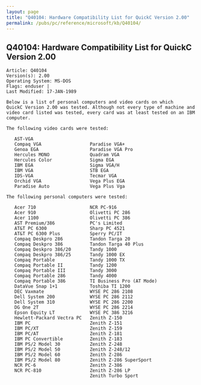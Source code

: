 ```yaml
---
layout: page
title: "Q40104: Hardware Compatibility List for QuickC Version 2.00"
permalink: /pubs/pc/reference/microsoft/kb/Q40104/
---
```


## Q40104: Hardware Compatibility List for QuickC Version 2.00

	Article: Q40104
	Version(s): 2.00
	Operating System: MS-DOS
	Flags: enduser |
	Last Modified: 17-JAN-1989
	
	Below is a list of personal computers and video cards on which
	QuickC Version 2.00 was tested. Although not every type of machine and
	video card listed was tested, every card was at least tested on an IBM
	computer.
	
	The following video cards were tested:
	
	   AST-VGA
	   Compaq VGA                  Paradise VGA+
	   Genoa EGA                   Paradise VGA Pro
	   Hercules MONO               Quadram VGA
	   Hercules Color              Sigma EGA
	   IBM EGA                     Sigma VGA/H
	   IBM VGA                     STB EGA
	   IDS-VGA                     Tecmar VGA
	   Orchid VGA                  Vega Plus EGA
	   Paradise Auto               Vega Plus Vga
	
	The following personal computers were tested:
	
	   Acer 710                    NCR PC-916
	   Acer 910                    Olivetti PC 286
	   Acer 1100                   Olivetti PC 386
	   AST Premium/386             PC's Limited
	   AT&T PC 6300                Sharp PC 4521
	   AT&T PC 6300 Plus           Sperry PC/IT
	   Compaq Deskpro 286          Tandon Targa 20
	   Compaq Deskpro 386          Tandon Targa 40 Plus
	   Compaq Deskpro 386/20       Tandy 1000
	   Compaq Deskpro 386/25       Tandy 1000 EX
	   Compaq Portable             Tandy 1000 TX
	   Compaq Portable II          Tandy 1200
	   Compaq Portable III         Tandy 3000
	   Compaq Portable 286         Tandy 4000
	   Compaq Portable 386         TI Business Pro (AT Mode)
	   DataVue Snap 1+1            Toshiba TI 1200
	   DEC Vaxmate                 WYSE PC 286 2108
	   Dell System 200             WYSE PC 286 2112
	   Dell System 310             WYSE PC 286 2200
	   DG One 2T                   WYSE PC 286 2214
	   Epson Equity LT             WYSE PC 386 3216
	   Hewlett-Packard Vectra PC   Zenith Z-150
	   IBM PC                      Zenith Z-151
	   IBM PC/XT                   Zenith Z-159
	   IBM PC/AT                   Zenith Z-181
	   IBM PC Convertible          Zenith Z-183
	   IBM PS/2 Model 30           Zenith Z-248
	   IBM PS/2 Model 50           Zenith Z-248/12
	   IBM PS/2 Model 60           Zenith Z-286
	   IBM PS/2 Model 80           Zenith Z-286 SuperSport
	   NCR PC-6                    Zenith Z-386
	   NCR PC-810                  Zenith Z-286 LP
	                               Zenith Turbo Sport
